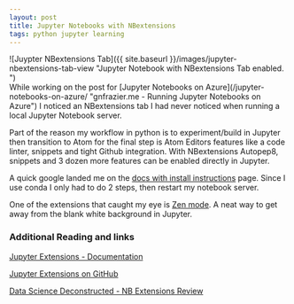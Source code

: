 ```yaml
---
layout: post
title: Jupyter Notebooks with NBextensions
tags: python jupyter learning
---
```


<div class="img_center">
![Juypter NBextensions Tab]({{ site.baseurl }}/images/jupyter-nbextensions-tab-view "Jupyter Notebook with NBextensions Tab enabled. ")
</div>
While working on the post for [Jupyter Notebooks on Azure](/jupyter-notebooks-on-azure/ "gnfrazier.me - Running Jupyter Notebooks on Azure") I noticed an NBextensions tab I had never noticed when running a local Jupyter Notebook server. 

Part of the reason my workflow in python is to experiment/build in Jupyter then transition to Atom for the final step is Atom Editors features like a code linter, snippets and tight Github integration. With NBextensions Autopep8, snippets and 3 dozen more features can be enabled directly in Jupyter. 

A quick google landed me on the [docs with install instructions](https://github.com/ipython-contrib/jupyter_contrib_nbextensions "GitHub - Jupyer Contrib NBextensions") page. Since I use conda I only had to do 2 steps, then restart my notebook server. 

One of the extensions that caught my eye is [Zen mode](http://www.damian.oquanta.info/posts/zen-mode-extension-for-the-ipython-notebook.html "Damian Oquanta - Zen Mode Extension for IPython"). A neat way to get away from the blank white background in Jupyter. 

### Additional Reading and links

[Jupyter Extensions - Documentation](https://jupyter-contrib-nbextensions.readthedocs.io/en/latest/ "Read the docs - Jupyter Extensions")

[Jupyter Extensions on GitHub](https://github.com/ipython-contrib/jupyter_contrib_nbextensions "GitHub.com - Jupyter NBextensions")

[Data Science Deconstructed - NB Extensions Review](http://datasciencedeconstructed.com/python/2016/11/22/install-jupyter-extensions.html "Data Science Deconstructed - Install Jupyter extensions")
